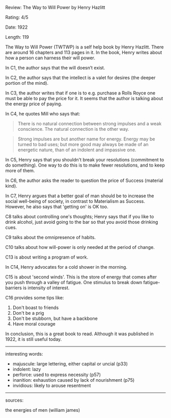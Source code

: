 Review: The Way to Will Power by Henry Hazlitt

Rating: 4/5

Date: 1922

Length: 119

The Way to Will Power (TWTWP) is a self help book by Henry Hazlitt. There are around 16 chapters and 113 pages in it. In the book, Henry writes about how a person can harness their will power. 

In C1, the author says that the will doesn’t exist. 

In C2, the author says that the intellect is a valet for desires (the deeper portion of the mind). 

In C3, the author writes that if one is to e.g. purchase a Rolls Royce one must be able to pay the price for it. It seems that the author is talking about the energy price of paying.

In C4, he quotes Mill who says that:

> There is no natural connection between strong impulses and a weak conscience. The natural connection is the other way.

> Strong impulses are but another name for energy. Energy may be turned to bad uses; but more good may always be made of an energetic nature, than of an indolent and impassive one.

In C5, Henry says that you shouldn't break your resolutions (commitment to do something). One way to do this is to make fewer resolutions, and to keep more of them.

In C6, the author asks the reader to question the price of Success (material kind).

In C7, Henry argues that a better goal of man should be to increase the social well-being of society, in contrast to Materialism as Success. However, he also says that 'getting on' is OK too.

C8 talks about controlling one's thoughts; Henry says that if you like to drink alcohol, just avoid going to the bar so that you avoid those drinking cues.

C9 talks about the omnipresence of habits.

C10 talks about how will-power is only needed at the period of change.

C13 is about writing a program of work.

In C14, Henry advocates for a cold shower in the morning.

C15 is about 'second winds'. This is the store of energy that comes after you push through a valley of fatigue. One stimulus to break down fatigue-barriers is intensity of interest.

C16 provides some tips like:

1. Don't boast to friends
1. Don't be a prig
1. Don't be stubborn, but have a backbone
1. Have moral courage

In conclusion, this is a great book to read. Although it was published in 1922, it is still useful today.

---

interesting words:

- majuscule: large lettering, either capital or uncial (p33)
- indolent: lazy
- perforce: used to express necessity (p57)
- inanition: exhaustion caused by lack of nourishment (p75)
- invidious: likely to arouse resentment

---

sources:

the energies of men (william james)

